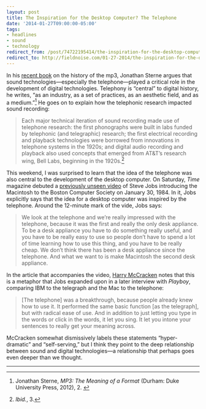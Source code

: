 ```yaml
---
layout: post 
title: The Inspiration for the Desktop Computer? The Telephone 
date: '2014-01-27T09:00:00-05:00' 
tags: 
- headlines 
- sound 
- technology 
redirect_from: /post/74722195414/the-inspiration-for-the-desktop-computer-the-telephone/
redirect_to: http://fieldnoise.com/01-27-2014/the-inspiration-for-the-desktop-computer-the-telephone
---
```


In his [recent book](https://www.dukeupress.edu/MP3/) on the history of the mp3, Jonathan Sterne argues that sound technologies—especially the telephone—played a critical role in the development of digital technologies. Telephony is “central” to digital history, he writes, “as an industry, as a set of practices, as an aesthetic field, and as a medium.”[^1] He goes on to explain how the telephonic research impacted sound recording:

> Each major technical iteration of sound recording made use of telephone research: the first phonographs were built in labs funded by telephonic (and telegraphic) research; the first electrical recording and playback technologies were borrowed from innovations in telephone systems in the 1920s; and digital audio recording and playback also used concepts that emerged from AT&T’s research wing, Bell Labs, beginning in the 1920s.[^2]

This weekend, I was surprised to learn that the idea of the telephone was also central to the development of the desktop computer. On Saturday, *Time* magazine debuted a [previously unseen video](http://techland.time.com/2014/01/25/steve-jobs-mac/) of Steve Jobs introducing the Macintosh to the Boston Computer Society on January 30, 1984. In it, Jobs explicitly says that the idea for a desktop computer was inspired by the telephone. Around the 12-minute mark of the vide, Jobs says:

> We look at the telephone and we’re really impressed with the telephone, because it was the first and really the only desk appliance. To be a desk appliance you have to do something really useful, and you have to be really easy to use so people don’t have to spend a lot of time learning how to use this thing, and you have to be really cheap. We don’t think there has been a desk appliance since the telephone. And what we want to is make Macintosh the second desk appliance.

In the article that accompanies the video, [Harry McCracken](https://twitter.com/harrymccracken) notes that this is a metaphor that Jobs expanded upon in a later interview with *Playboy*, comparing IBM to the telegraph and the Mac to the telephone:

> [The telephone] was a breakthrough, because people already knew how to use it. It performed the same basic function [as the telegraph], but with radical ease of use. And in addition to just letting you type in the words or click in the words, it let you sing. It let you intone your sentences to really get your meaning across.

McCracken somewhat dismissively labels these statements “hyper-dramatic” and “self-serving,” but I think they point to the deep relationship between sound and digital technologies—a relationship that perhaps goes even deeper than we thought.

* * * * *

[^1]: Jonathan Sterne, *MP3: The Meaning of a Format* (Durham: Duke University Press, 2012), 2.  

[^2]: *Ibid.*, 3.


